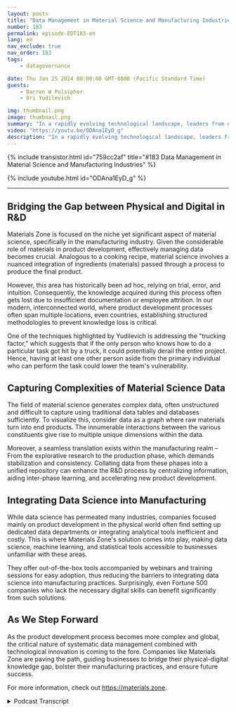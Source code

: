 ```yaml
---
layout: posts
title: "Data Management in Material Science and Manufacturing Industries"
number: 183
permalink: episode-EDT183-en
lang: en
nav_exclude: true
nav_order: 183
tags:
    - datagovernance

date: Thu Jan 25 2024 00:00:00 GMT-0800 (Pacific Standard Time)
guests:
    - Darren W Pulsipher
    - Ori Yudilevich 

img: thumbnail.png
image: thumbnail.png
summary: "In a rapidly evolving technological landscape, leaders from diverse sectors apply data analytics, machine learning, and artificial intelligence to their operations. Today, look deeper at a company driving digital transformation in the manufacturing industry – Ori Yudilevich, the CTO of Materials Zone."
video: "https://youtu.be/ODAna1EyD_g"
description: "In a rapidly evolving technological landscape, leaders from diverse sectors apply data analytics, machine learning, and artificial intelligence to their operations. Today, look deeper at a company driving digital transformation in the manufacturing industry – Ori Yudilevich, the CTO of Materials Zone."
---
```


<div>
{% include transistor.html id="759cc2af" title="#183 Data Management in Material Science and Manufacturing Industries" %}

{% include youtube.html id="ODAna1EyD_g" %}
</div>

---

## Bridging the Gap between Physical and Digital in R&D

Materials Zone is focused on the niche yet significant aspect of material science, specifically in the manufacturing industry. Given the considerable role of materials in product development, effectively managing data becomes crucial. Analogous to a cooking recipe, material science involves a nuanced integration of ingredients (materials) passed through a process to produce the final product.

However, this area has historically been ad hoc, relying on trial, error, and intuition. Consequently, the knowledge acquired during this process often gets lost due to insufficient documentation or employee attrition. In our modern, interconnected world, where product development processes often span multiple locations, even countries, establishing structured methodologies to prevent knowledge loss is critical. 

One of the techniques highlighted by Yudilevich is addressing the "trucking factor," which suggests that if the only person who knows how to do a particular task got hit by a truck, it could potentially derail the entire project. Hence, having at least one other person aside from the primary individual who can perform the task could lower the team's vulnerability.

## Capturing Complexities of Material Science Data

The field of material science generates complex data, often unstructured and difficult to capture using traditional data tables and databases sufficiently. To visualize this, consider data as a graph where raw materials turn into end products. The innumerable interactions between the various constituents give rise to multiple unique dimensions within the data.

Moreover, a seamless translation exists within the manufacturing realm – From the explorative research to the production phase, which demands stabilization and consistency. Collating data from these phases into a unified repository can enhance the R&D process by centralizing information, aiding inter-phase learning, and accelerating new product development.

## Integrating Data Science into Manufacturing

While data science has permeated many industries, companies focused mainly on product development in the physical world often find setting up dedicated data departments or integrating analytical tools inefficient and costly. This is where Materials Zone's solution comes into play, making data science, machine learning, and statistical tools accessible to businesses unfamiliar with these areas.

They offer out-of-the-box tools accompanied by webinars and training sessions for easy adoption, thus reducing the barriers to integrating data science into manufacturing practices. Surprisingly, even Fortune 500 companies who lack the necessary digital skills can benefit significantly from such solutions.

## As We Step Forward

As the product development process becomes more complex and global, the critical nature of systematic data management combined with technological innovation is coming to the fore. Companies like Materials Zone are paving the path, guiding businesses to bridge their physical-digital knowledge gap, bolster their manufacturing practices, and ensure future success.

For more information, check out https://materials.zone. 



<details>
<summary> Podcast Transcript </summary>

<p></p>

</details>

